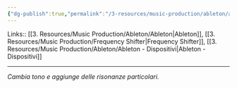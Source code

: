 ```yaml
---
{"dg-publish":true,"permalink":"/3-resources/music-production/ableton/ableton-frequency-shifter/"}
---
```


Links:: [[3. Resources/Music Production/Ableton/Ableton\|Ableton]], [[3. Resources/Music Production/Frequency Shifter\|Frequency Shifter]], [[3. Resources/Music Production/Ableton/Ableton - Dispositivi\|Ableton - Dispositivi]]

---
_Cambia tono e aggiunge delle risonanze particolari._


